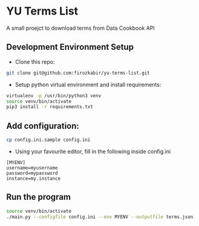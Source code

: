 # YU Terms List

A small proejct to download terms from Data Cookbook API

## Development Environment Setup 

* Clone this repo:
```bash
git clone git@github.com:firozkabir/yu-terms-list.git
```

* Setup python virtual environment and install requirements:
```bash
virtualenv -p /usr/bin/python3 venv
source venv/bin/activate
pip3 install -r requirements.txt 
```

## Add configuration: 

```bash
cp config.ini.sample config.ini 
```

* Using your favourite editor, fill in the following inside config.ini
```
[MYENV]
username=myusername
password=mypassword
instance=my.instance
```

## Run the program
```bash
source venv/bin/activate
./main.py --configfile config.ini --env MYENV --outputfile terms.json
```

